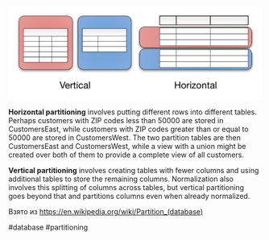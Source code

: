 ![image info](./Data_partitioning.png)

**Horizontal partitioning** involves putting different rows into different tables. Perhaps customers with ZIP codes less than 50000 are stored in CustomersEast, while customers with ZIP codes greater than or equal to 50000 are stored in CustomersWest. The two partition tables are then CustomersEast and CustomersWest, while a view with a union might be created over both of them to provide a complete view of all customers.

**Vertical partitioning** involves creating tables with fewer columns and using additional tables to store the remaining columns. Normalization also involves this splitting of columns across tables, but vertical partitioning goes beyond that and partitions columns even when already normalized.

Взято из https://en.wikipedia.org/wiki/Partition_(database)

#database #partitioning